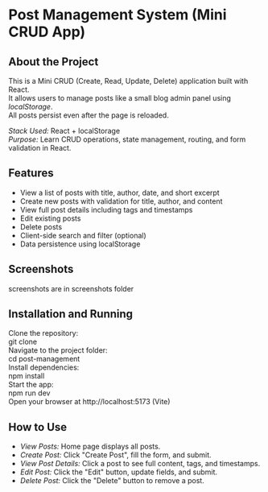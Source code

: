 # Post Management System (Mini CRUD App)

## About the Project
This is a Mini CRUD (Create, Read, Update, Delete) application built with React.  
It allows users to manage posts like a small blog admin panel using *localStorage*.  
All posts persist even after the page is reloaded.

*Stack Used:* React + localStorage  
*Purpose:* Learn CRUD operations, state management, routing, and form validation in React.

## Features
- View a list of posts with title, author, date, and short excerpt
- Create new posts with validation for title, author, and content
- View full post details including tags and timestamps
- Edit existing posts
- Delete posts
- Client-side search and filter (optional)
- Data persistence using localStorage

## Screenshots
screenshots are in screenshots folder
## Installation and Running
Clone the repository:  
git clone <your-repo-url>  
Navigate to the project folder:  
cd post-management  
Install dependencies:  
npm install  
Start the app:  
npm run dev  
Open your browser at http://localhost:5173 (Vite) 

## How to Use
- *View Posts:* Home page displays all posts.  
- *Create Post:* Click "Create Post", fill the form, and submit.  
- *View Post Details:* Click a post to see full content, tags, and timestamps.  
- *Edit Post:* Click the "Edit" button, update fields, and submit.  
- *Delete Post:* Click the "Delete" button to remove a post.
